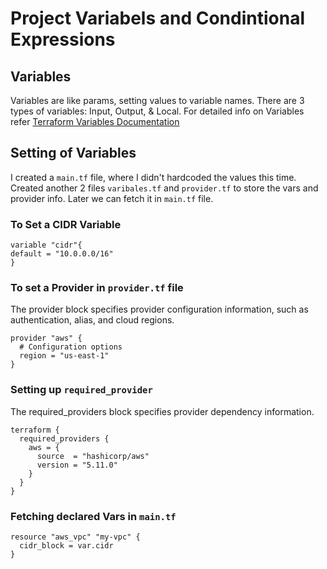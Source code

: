 # Project Variabels and Condintional Expressions

## Variables
Variables are like params, setting values to variable names.
There are 3 types of variables: Input, Output, & Local.
For detailed info on Variables refer [Terraform Variables Documentation](https://developer.hashicorp.com/terraform/language/values)

## Setting of Variables
I created a `main.tf` file, where I didn't hardcoded the values this time.
Created another 2 files `varibales.tf` and `provider.tf` to store the vars and provider info.
Later we can fetch it in `main.tf` file.

### To Set a CIDR Variable 

```
variable "cidr"{
default = "10.0.0.0/16"
}
```

### To set a Provider in `provider.tf` file
The provider block specifies provider configuration information, such as authentication, alias, and cloud regions. 

```
provider "aws" {
  # Configuration options
  region = "us-east-1"
}
```

### Setting up `required_provider`
The required_providers block specifies provider dependency information. 

```
terraform {
  required_providers {
    aws = {
      source  = "hashicorp/aws"
      version = "5.11.0"
    }
  }
}
```

### Fetching declared Vars in `main.tf`

```
resource "aws_vpc" "my-vpc" {
  cidr_block = var.cidr
}
```

